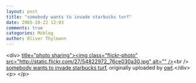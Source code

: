 ```yaml
---
layout: post
title: "somebody wants to invade starbucks turf"
date: 2005-10-22 12:03
comments: true
categories: Moblog
author: Oliver Thylmann
---
```



&lt;div&gt;	[ title=&quot;photo sharing&quot;&gt;&lt;img class=&quot;flickr-photo&quot; src=&quot;http://static.flickr.com/27/54822972_76ce030a30.jpg&quot; alt=&quot;&quot; /&gt;](http://www.flickr.com/photos/oliver/54822972/)&lt;br /&gt;	[somebody wants to invade starbucks turf](http://www.flickr.com/photos/oliver/54822972/), originally uploaded by [owt](http://www.flickr.com/people/oliver/).&lt;/div&gt;				&lt;p&gt;	&lt;/p&gt;


